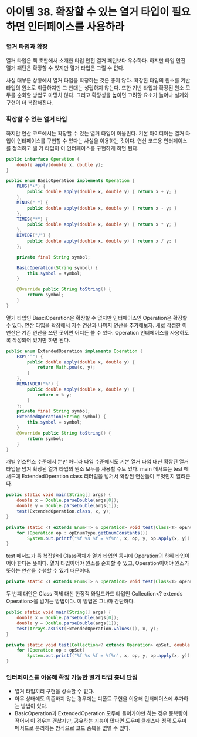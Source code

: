 # 아이템 38. 확장할 수 있는 열거 타입이 필요하면 인터페이스를 사용하라

### 열거 타입과 확장

열거 타입은 책 초판에서 소개한 타입 안전 열거 패턴보다 우수하다.
하지만 타입 안전 열거 패턴은 확장할 수 있지만 열거 타입은 그럴 수 없다.

사실 대부분 상황에서 열거 타입을 확장하는 것은 좋지 않다.
확장한 타입의 원소를 기반 타입의 원소로 취급하지만 그 반대는 성립하지 않는다. 또한 기반 타입과 확장된 원소 모두를 순회할 방법도 마땅치 않다. 그리고 확장성을 높이면 고려할 요소가 늘어나 설계와 구현이 더 복잡해진다.

### 확장할 수 있는 열거 타입

하지만 연산 코드에서는 확장할 수 있는 열거 타입이 어울린다. 기본 아이디어는 열거 타입이 인터페이스를 구현할 수 있다는 사실을 이용하는 것이다. 연산 코드용 인터페이스를 정의하고 열 거 타입이 이 인터페이스를 구현하게 하면 된다.

```java
public interface Operation {
    double apply(double x, double y);
}
```

```java
public enum BasicOperation implements Operation {
    PLUS("+") {
        public double apply(double x, double y) { return x + y; }
    },
    MINUS("-") {
        public double apply(double x, double y) { return x - y; }
    },
    TIMES("*") {
        public double apply(double x, double y) { return x * y; }
    },
    DIVIDE("/") {
        public double apply(double x, double y) { return x / y; }
    };

    private final String symbol;

    BasicOperation(String symbol) {
        this.symbol = symbol;
    }

    @Override public String toString() {
        return symbol;
    }
}
```

열거 타입인 BasciOperation은 확장할 수 없지만 인터페이스인 Operation은 확장할 수 있다.
연산 타입을 확장해서 지수 연산과 나머지 연산을 추가해보자.
새로 작성한 이 연산은 기존 연산을 쓰던 곳이면 어디든 쓸 수 있다.
Operation 인터페이스를 사용하도록 작성되어 있기만 하면 된다.

```java
public enum ExtendedOperation implements Operation {
    EXP("^") {
        public double apply(double x, double y) {
            return Math.pow(x, y);
        }
    },
    REMAINDER("%") {
        public double apply(double x, double y) {
            return x % y;
        }
    };
    private final String symbol;
    ExtendedOperation(String symbol) {
        this.symbol = symbol;
    }
    @Override public String toString() {
        return symbol;
    }
}
```

개별 인스턴스 수준에서 뿐만 아니라 타입 수준에서도 기본 열거 타입 대신 확장된 열거 타입을 넘겨 확장된 열거 타입의 원소 모두를 사용할 수도 있다. main 메서드는 test 메서드에 ExtendedOperation class 리터럴을 넘겨서 확장된 연산들이 무엇인지 알려준다.

```java
public static void main(String[] args) {
    double x = Double.parseDouble(args[0]);
    double y = Double.parseDouble(args[1]);
    test(ExtendedOperation.class, x, y);
}
```

```java
private static <T extends Enum<T> & Operation> void test(Class<T> opEnumType, double x, double y) {
    for (Operation op : opEnumType.getEnumConstants())
        System.out.printf("%f %s %f = %f%n", x, op, y, op.apply(x, y));
}
```

test 메서드가 좀 복잡한데 Class객체가 열거 타입인 동시에 Operation의 하위 타입이어야 한다는 뜻이다.
열거 타입이어야 원소를 순회할 수 있고, Operation이어야 원소가 뜻하는 연산을 수행할 수 있기 때문이다.

```java
private static <T extends Enum<T> & Operation> void test(Class<T> opEnumType, double x, double y)
```

두 번째 대안은 Class 객체 대신 한정적 와일드카드 타입인 Collection<? extends Operation>을 넘기는 방법이다. 이 방법은 그나마 간단하다.

```java
public static void main(String[] args) {
    double x = Double.parseDouble(args[0]);
    double y = Double.parseDouble(args[1]);
    test(Arrays.asList(ExtendedOperation.values()), x, y);
}

private static void test(Collection<? extends Operation> opSet, double x, double y) {
    for (Operation op : opSet)
        System.out.printf("%f %s %f = %f%n", x, op, y, op.apply(x, y));
}
```

### 인터페이스를 이용해 확장 가능한 열거 타입 흉내 단점

- 열거 타입끼리 구현을 상속할 수 없다.
- 아무 상태에도 의존하지 않는 경우에는 디폴트 구현을 이용해 인터페이스에 추가하는 방법이 있다.
- BasicOperation과 ExtendedOperation 모두에 들어가야만 하는 경우 중복량이 적어서 이 경우는 괜찮지만, 공유하는 기능이 많다면 도우미 클래스나 정적 도우미 메서드로 분리하는 방식으로 코드 중복을 없앨 수 있다.